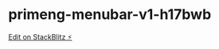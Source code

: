 # primeng-menubar-v1-h17bwb

[Edit on StackBlitz ⚡️](https://stackblitz.com/edit/primeng-menubar-v1-h17bwb)